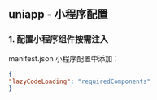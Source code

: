 ## uniapp - 小程序配置
### 1. 配置小程序组件按需注入

manifest.json 小程序配置中添加：
```json
{
"lazyCodeLoading": "requiredComponents"
}
```